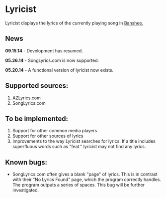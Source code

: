 Lyricist
======

Lyricist displays the lyrics of the currently playing song in <a href="http://en.wikipedia.org/wiki/Banshee_%28media_player%29" target="_blank">Banshee.</a>

News
----
**09.15.14** - Development has resumed.

**05.26.14** - SongLyrics.com is now supported.

**05.20.14** - A functional version of lyricist now exists.

Supported sources:
-----------------
1. AZLyrics.com
2. SongLyrics.com

To be implemented:
---------------
1. Support for other common media players
2. Support for other sources of lyrics
3. Improvements to the way Lyricist searches for lyrics. If a title includes superfluous words such as "feat." lyricist may not find any lyrics. 

Known bugs:
-----------
- SongLyrics.com often gives a blank "page" of lyrics. This is in contrast with their "No Lyrics Found" page, which the program correctly handles. The program outputs a series of spaces. This bug will be further investigated.
